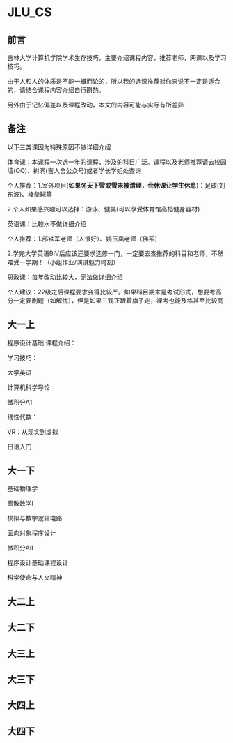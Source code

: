 # JLU_CS
## 前言
吉林大学计算机学院学术生存技巧，主要介绍课程内容，推荐老师，网课以及学习技巧。

由于人和人的体质是不能一概而论的，所以我的选课推荐对你来说不一定是适合的，请结合课程内容介绍自行斟酌。

另外由于记忆偏差以及课程改动，本文的内容可能与实际有所差异
## 备注
以下三类课因为特殊原因不做详细介绍

体育课：本课程一次选一年的课程，涉及的科目广泛。课程以及老师推荐请去校园墙(QQ)、树洞(吉人舍公众号)或者学长学姐处查询

个人推荐：1.室外项目(**如果冬天下雪或雪未被清理，会休课让学生休息**)：足球(刘东波)、棒垒球等
          
2.个人如果感兴趣可以选择：游泳、健美(可以享受体育馆高档健身器材)

英语课：比较水不做详细介绍

个人推荐：1.部铁军老师（人很好）、姚玉凤老师（佛系）

2.学完大学英语BIV后应该还要求选修一门，一定要去查推荐的科目和老师，不然难受一学期！（小组作业/演讲魅力时刻）

思政课：每年改动比较大，无法做详细介绍

个人建议：22级之后课程要求变得比较严。如果科目期末是考试形式，想要考高分一定要刷题（如解忧），但是如果三观正跟着旗子走，裸考也能及格甚至比较高


## 大一上
程序设计基础
课程介绍：

学习技巧：

大学英语

计算机科学导论

微积分A1

线性代数：

VR：从现实到虚拟

日语入门

## 大一下

基础物理学

离散数学I

模拟与数字逻辑电路

面向对象程序设计

微积分AII

程序设计基础课程设计

科学使命与人文精神

## 大二上
## 大二下
## 大三上
## 大三下
## 大四上
## 大四下
